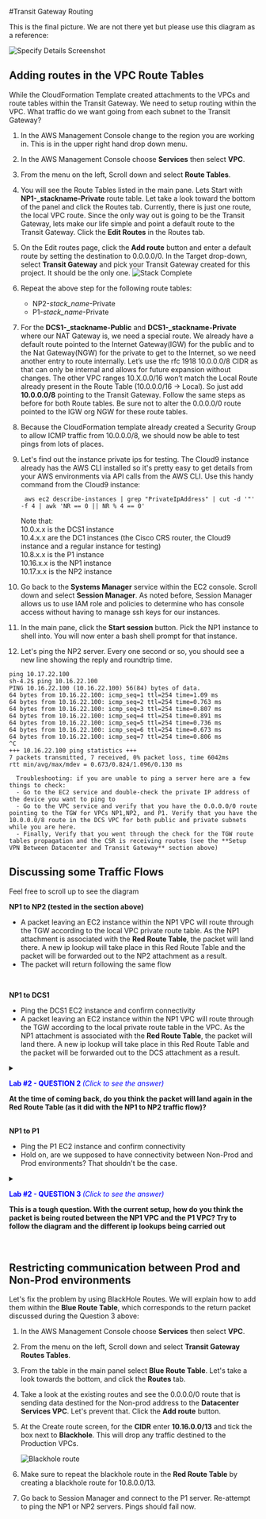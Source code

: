 #Transit Gateway Routing

This is the final picture. We are not there yet but please use this diagram as a reference:

![Specify Details Screenshot](../images/hybrid-routes-diagram.png)


## Adding routes in the VPC Route Tables

While the CloudFormation Template created attachments to the VPCs and route tables within the Transit Gateway. We need to setup routing within the VPC. What traffic do we want going from each subnet to the Transit Gateway?	

1. In the AWS Management Console change to the region you are working in. This is in the upper right hand drop down menu.

1. In the AWS Management Console choose **Services** then select **VPC**.

1. From the menu on the left, Scroll down and select **Route Tables**.

1. You will see the Route Tables listed in the main pane. Lets Start with **NP1-_stackname-Private** route table. Let take a look toward the bottom of the panel and click the Routes tab. Currently, there is just one route, the local VPC route. Since the only way out is going to be the Transit Gateway, lets make our life simple and point a default route to the Transit Gateway. Click the **Edit Routes** in the Routes tab.

1. On the Edit routes page, click the **Add route** button and enter a default route by setting the destination to 0.0.0.0/0. In the Target drop-down, select **Transit Gateway** and pick your Transit Gateway created for this project. It should be the only one. 
   ![Stack Complete](../images/vpc-defaultroute.png)

1. Repeat the above step for the following route tables:
   - NP2-_stack_name_-Private
   - P1-_stack_name_-Private

1. For the **DCS1-_stackname-Public** and **DCS1-_stackname-Private** where our NAT Gateway is, we need a special route. We already have a default route pointed to the Internet Gateway(IGW) for the public and to the Nat Gateway(NGW) for the private to get to the Internet, so we need another entry to route internally. Let’s use the rfc 1918 10.0.0.0/8 CIDR as that can only be internal and allows for future expansion without changes. The other VPC ranges 10.X.0.0/16 won’t match the Local Route already present in the Route Table (10.0.0.0/16 -> Local). So just add **10.0.0.0/8** pointing to the Transit Gateway. Follow the same steps as before for both Route tables. Be sure not to alter the 0.0.0.0/0 route pointed to the IGW org NGW for these route tables.

1. Because the CloudFormation template already created a Security Group to allow ICMP traffic from 10.0.0.0/8, we should now be able to test pings from lots of places.

1. Let's find out the instance private ips for testing. The Cloud9 instance already has the AWS CLI installed so it's pretty easy to get details from your AWS environments via API calls from the AWS CLI. Use this handy command from the Cloud9 instance:

	```
	 aws ec2 describe-instances | grep "PrivateIpAddress" | cut -d '"' -f 4 | awk 'NR == 0 || NR % 4 == 0'
	```

	Note that: </br>
	10.0.x.x is the DCS1 instance </br>
	10.4.x.x are the DC1 instances (the Cisco CRS router, the Cloud9 instance and a regular instance for testing) </br>
	10.8.x.x is the P1 instance </br>
	10.16.x.x is the NP1 instance </br>
	10.17.x.x is the NP2 instance </br>

1. Go back to the **Systems Manager** service within the EC2 console. Scroll down and select **Session Manager**. As noted before, Session Manager allows us to use IAM role and policies to determine who has console access without having to manage ssh keys for our instances.

1. In the main pane, click the **Start session** button. Pick the NP1 instance to shell into. You will now enter a bash shell prompt for that instance.

1. Let's ping the NP2 server. Every one second or so, you should see a new line showing the reply and roundtrip time.

```
ping 10.17.22.100
sh-4.2$ ping 10.16.22.100
PING 10.16.22.100 (10.16.22.100) 56(84) bytes of data.
64 bytes from 10.16.22.100: icmp_seq=1 ttl=254 time=1.09 ms
64 bytes from 10.16.22.100: icmp_seq=2 ttl=254 time=0.763 ms
64 bytes from 10.16.22.100: icmp_seq=3 ttl=254 time=0.807 ms
64 bytes from 10.16.22.100: icmp_seq=4 ttl=254 time=0.891 ms
64 bytes from 10.16.22.100: icmp_seq=5 ttl=254 time=0.736 ms
64 bytes from 10.16.22.100: icmp_seq=6 ttl=254 time=0.673 ms
64 bytes from 10.16.22.100: icmp_seq=7 ttl=254 time=0.806 ms
^C
+++ 10.16.22.100 ping statistics +++
7 packets transmitted, 7 received, 0% packet loss, time 6042ms
rtt min/avg/max/mdev = 0.673/0.824/1.096/0.130 ms
```

      Troubleshooting: if you are unable to ping a server here are a few things to check:
      - Go to the EC2 service and double-check the private IP address of the device you want to ping to
      - Go to the VPC service and verify that you have the 0.0.0.0/0 route pointing to the TGW for VPCs NP1,NP2, and P1. Verify that you have the 10.0.0.0/8 route in the DCS VPC for both public and private subnets while you are here.
      - Finally, Verify that you went through the check for the TGW route tables propagation and the CSR is receiving routes (see the **Setup VPN Between Datacenter and Transit Gateway** section above)



## Discussing some Traffic Flows

Feel free to scroll up to see the diagram

**NP1 to NP2 (tested in the section above)**
- A packet leaving an EC2 instance within the NP1 VPC will route through the TGW according to the local VPC private route table. As the NP1 attachment is associated with the **Red Route Table**, the packet will land there. A new ip lookup will take place in this Red Route Table and the packet will be forwarded out to the NP2 attachment as a result.
- The packet will return following the same flow

</br>

**NP1 to DCS1**
- Ping the DCS1 EC2 instance and confirm connectivity
- A packet leaving an EC2 instance within the NP1 VPC will route through the TGW according to the local private route table in the VPC. As the NP1 attachment is associated with the **Red Route Table**, the packet will land there. A new ip lookup will take place in this Red Route Table and the packet will be forwarded out to the DCS attachment as a result.
<details>
 <summary><p style="color:blue"><b>Lab #2 - QUESTION 2 </b><i>(Click to see the answer)</i></p>
  <b>At the time of coming back, do you think the packet will land again in the Red Route Table (as it did with the NP1 to NP2 traffic flow)?</b></br>
  </summary><p>
  The answer is no.
  The return packet will leave the DCS instance and route through the TGW landing in the **Green Route Table**. A new ip lookup will take place and the packet will be forward to the NP1 VPC via the attachment. 
 </br>   
 </details>

</br>

**NP1 to P1**
- Ping the P1 EC2 instance and confirm connectivity
- Hold on, are we supposed to have connectivity between Non-Prod and Prod environments? That shouldn't be the case. 
<details>
 <summary><p style="color:blue"><b>Lab #2 - QUESTION 3 </b><i>(Click to see the answer)</i></p>
  <b>This is a tough question. With the current setup, how do you think the packet is being routed between the NP1 VPC and the P1 VPC? Try to follow the diagram and the different ip lookups being carried out</b></br>
  </summary><p>
	- A packet leaving an EC2 instance within the NP1 VPC will route through the TGW according to the local VPC private route table. As the NP1 attachment is associated with the <b>Red Route Table</b>, the packet will land there. A new ip lookup will take place in this Red Route Table and the packet will be forwarded following the default route to the DCS1 attachment as a result. </br> 
	- The packet lands in the DCS1 Attachment subnet, a new ip lookup takes place and the packet gets forwarded towards the NAT Gateway following the default route 0.0.0.0/0:

	![Lab2 - question 3](../images/lab2_question3a.png)

	- The NAT Gateway lives in the Public Subnet within the VPC so the packet lands there. A new ip lookup happens as this subnet is attached to a different route table. The routing entry pointing to 10.0.0.0/8 matches so the packet is routed back to the Transit Gateway:

	![Lab2 - question 3](../images/lab2_question3b.png)

	- Once in the Transit Gateway, the packet lands in the <b>Green Route Table</b>. This route table has a direct route to the P1 VPC so the packet gets forwarded to the P1 attachment as a result. </br> 
	- The return packet will follow the same magic, landing in 2 different tables in the Transit Gateway and crossing the DCS1 VPC.
 
 </details>

</br>
</br>



## Restricting communication between Prod and Non-Prod environments

Let's fix the problem by using BlackHole Routes. We will explain how to add them within the **Blue Route Table**, which corresponds to the return packet discussed during the Question 3 above:

1. In the AWS Management Console choose **Services** then select **VPC**.

1. From the menu on the left, Scroll down and select **Transit Gateway Routes Tables**.

1. From the table in the main panel select **Blue Route Table**. Let's take a look towards the bottom, and click the **Routes** tab.

1. Take a look at the existing routes and see the 0.0.0.0/0 route that is sending data destined for the Non-prod address to the **Datacenter Services VPC**. Let's prevent that. Click the **Add route** button.

1. At the Create route screen, for the **CIDR** enter **10.16.0.0/13** and tick the box next to **Blackhole**. This will drop any traffic destined to the Production VPCs. 

   ![Blackhole route](/images/tgw-blackholeroute.png)

1. Make sure to repeat the blackhole route in the **Red Route Table** by creating a blackhole route for 10.8.0.0/13.

1. Go back to Session Manager and connect to the P1 server. Re-attempt to ping the NP1 or NP2 servers. Pings should fail now.


